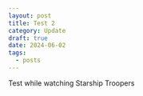 ```yaml
---
layout: post
title: Test 2
category: Update
draft: true
date: 2024-06-02
tags:
  - posts
---
```

Test while watching Starship Troopers
